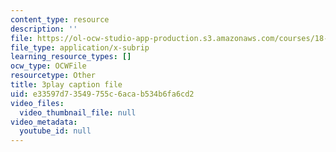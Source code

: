 ```yaml
---
content_type: resource
description: ''
file: https://ol-ocw-studio-app-production.s3.amazonaws.com/courses/18-03sc-differential-equations-fall-2011/e33597d73549755c6acab534b6fa6cd2_qbyeQum8qTE.srt
file_type: application/x-subrip
learning_resource_types: []
ocw_type: OCWFile
resourcetype: Other
title: 3play caption file
uid: e33597d7-3549-755c-6aca-b534b6fa6cd2
video_files:
  video_thumbnail_file: null
video_metadata:
  youtube_id: null
---
```

